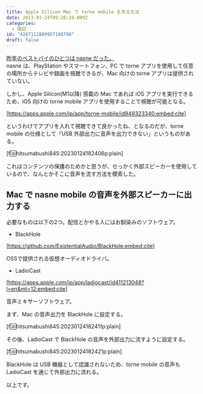 ```yaml
---
title: Apple Silicon Mac で torne mobile を見る方法
date: 2023-01-24T09:28:19.000Z
categories:
  - 雑記
id: "4207112889957188798"
draft: false
---
```

[昨年のベストバイのひとつは nasne だった。](https://hitsumabushi845.hatenablog.com/entry/2022/best-buy-2022)  
nasne は、PlayStation やスマートフォン、PC で torne アプリを使用して任意の場所からテレビや録画を視聴できるが、Mac 向けの torne アプリは提供されていない。

しかし、Apple Silicon(M1以降) 搭載の Mac であれば iOS アプリを実行できるため、iOS 向けの torne mobile アプリを使用することで視聴が可能となる。

[https://apps.apple.com/jp/app/torne-mobile/id949323340:embed:cite]

というわけでアプリを入れて視聴できて良かったね、となるのだが、torne mobile の仕様として「USB 外部出力に音声を出力できない」というものがある。  

[f:id:hitsumabushi845:20230124182406p:plain]

これはコンテンツの保護のためかと思うが、せっかく外部スピーカーを使用しているので、なんとかそこに音声を流す方法を模索した。

## Mac で nasne mobile の音声を外部スピーカーに出力する

必要なものは以下の2つ。配信とかやる人にはお馴染みのソフトウェア。

- BlackHole

[https://github.com/ExistentialAudio/BlackHole:embed:cite]

OSSで提供される仮想オーディオドライバ。

- LadioCast  

[https://apps.apple.com/jp/app/ladiocast/id411213048?l=en&mt=12:embed:cite]  

音声ミキサーソフトウェア。

まず、Mac の音声出力を BlackHole に設定する。

[f:id:hitsumabushi845:20230124182411p:plain]

その後、LadioCast で BlackHole の音声を外部出力に流すように設定する。

[f:id:hitsumabushi845:20230124182421p:plain]

BlackHole は USB 機器として認識されないため、torne mobile の音声も LadioCast を通じて外部出力に流れる。

以上です。
